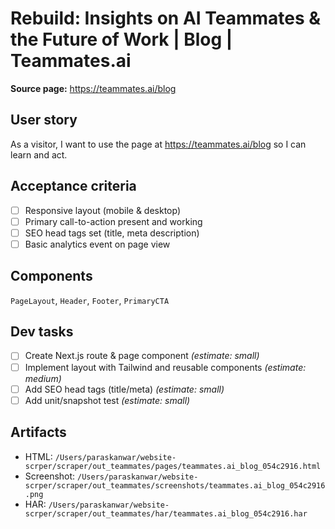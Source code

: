 # Rebuild: Insights on AI Teammates & the Future of Work | Blog | Teammates.ai

**Source page:** https://teammates.ai/blog

## User story
As a visitor, I want to use the page at https://teammates.ai/blog so I can learn and act.

## Acceptance criteria
- [ ] Responsive layout (mobile & desktop)
- [ ] Primary call-to-action present and working
- [ ] SEO head tags set (title, meta description)
- [ ] Basic analytics event on page view

## Components
`PageLayout`, `Header`, `Footer`, `PrimaryCTA`

## Dev tasks
- [ ] Create Next.js route & page component _(estimate: small)_
- [ ] Implement layout with Tailwind and reusable components _(estimate: medium)_
- [ ] Add SEO head tags (title/meta) _(estimate: small)_
- [ ] Add unit/snapshot test _(estimate: small)_

## Artifacts
- HTML: `/Users/paraskanwar/website-scrper/scraper/out_teammates/pages/teammates.ai_blog_054c2916.html`
- Screenshot: `/Users/paraskanwar/website-scrper/scraper/out_teammates/screenshots/teammates.ai_blog_054c2916.png`
- HAR: `/Users/paraskanwar/website-scrper/scraper/out_teammates/har/teammates.ai_blog_054c2916.har`
